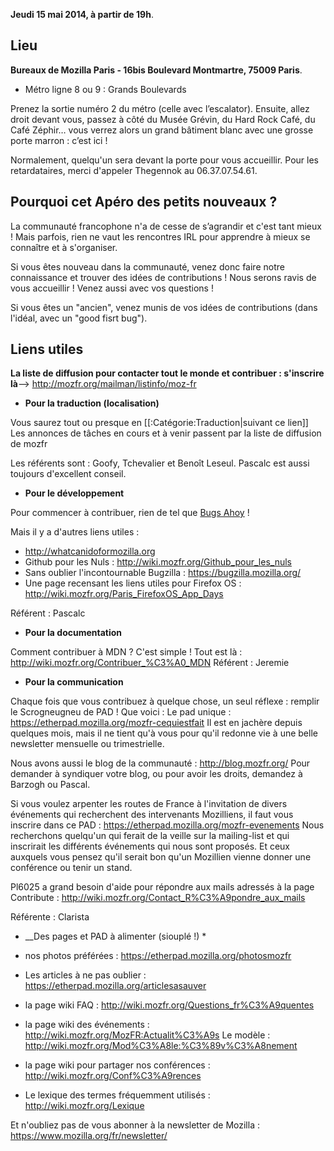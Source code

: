 __Jeudi 15 mai 2014, à partir de 19h__.

## Lieu
__Bureaux de Mozilla Paris - 16bis Boulevard Montmartre, 75009 Paris__.
* Métro ligne 8 ou 9 : Grands Boulevards

Prenez la sortie numéro 2 du métro (celle avec l’escalator).
Ensuite, allez droit devant vous, passez à côté du Musée Grévin, du Hard Rock Café, du Café Zéphir… vous verrez alors un grand bâtiment blanc avec une grosse porte marron : c’est ici !

Normalement, quelqu'un sera devant la porte pour vous accueillir. Pour les retardataires, merci d'appeler Thegennok au 06.37.07.54.61. 

## Pourquoi cet Apéro des petits nouveaux&nbsp;?
La communauté francophone n'a de cesse de s’agrandir et c'est tant mieux ! Mais parfois, rien ne vaut les rencontres IRL pour apprendre à mieux se connaître et à s'organiser. 

Si vous êtes nouveau dans la communauté, venez donc faire notre connaissance et trouver des idées de contributions ! Nous serons ravis de vous accueillir ! Venez aussi avec vos questions !

Si vous êtes un &quot;ancien&quot;, venez munis de vos idées de contributions (dans l'idéal, avec un &quot;good fisrt bug&quot;).

## Liens utiles


__La liste de diffusion pour contacter tout le monde et contribuer : s'inscrire là__--&gt; http://mozfr.org/mailman/listinfo/moz-fr

* __Pour la traduction (localisation)__

Vous saurez tout ou presque en [[:Catégorie:Traduction|suivant ce lien]] 
Les annonces de tâches en cours et à venir passent par la liste de diffusion de mozfr

Les référents sont : Goofy, Tchevalier et Benoît Leseul. Pascalc est aussi toujours d'excellent conseil.

* __Pour le développement__

Pour commencer à contribuer, rien de tel que [Bugs Ahoy](http://www.joshmatthews.net/bugsahoy/) !

Mais il y a d'autres liens utiles : 

* http://whatcanidoformozilla.org 
* Github pour les Nuls : http://wiki.mozfr.org/Github_pour_les_nuls 
* Sans oublier l'incontournable Bugzilla : https://bugzilla.mozilla.org/ 
* Une page recensant les liens utiles pour Firefox OS : http://wiki.mozfr.org/Paris_FirefoxOS_App_Days  

Référent : Pascalc 


* __Pour la documentation__

Comment contribuer à MDN ? C'est simple ! Tout est là : http://wiki.mozfr.org/Contribuer_%C3%A0_MDN
Référent : Jeremie


* __Pour la communication__

Chaque fois que vous contribuez à quelque chose, un seul réflexe : remplir le Scrogneugneu de PAD ! Que voici : Le pad unique : https://etherpad.mozilla.org/mozfr-cequiestfait 
Il est en jachère depuis quelques mois, mais il ne tient qu'à vous pour qu'il redonne vie à une belle newsletter mensuelle ou trimestrielle. 

Nous avons aussi le blog de la communauté : http://blog.mozfr.org/ 
Pour demander à syndiquer votre blog, ou pour avoir les droits, demandez à Barzogh ou Pascal. 

Si vous voulez arpenter les routes de France à l'invitation de divers événements qui recherchent des intervenants Mozilliens, il faut vous inscrire dans ce PAD : https://etherpad.mozilla.org/mozfr-evenements 
Nous recherchons quelqu'un qui ferait de la veille sur la mailing-list et qui inscrirait les différents événements qui nous sont proposés. Et ceux auxquels vous pensez qu'il serait bon qu'un Mozillien vienne donner une conférence ou tenir un stand. 

Pl6025 a grand besoin d'aide pour répondre aux mails adressés à la page Contribute : http://wiki.mozfr.org/Contact_R%C3%A9pondre_aux_mails 

Référente : Clarista 

* __Des pages et PAD à alimenter (siouplé !) * 

* nos photos préférées : https://etherpad.mozilla.org/photosmozfr 
* Les articles à ne pas oublier : https://etherpad.mozilla.org/articlesasauver 
* la page wiki FAQ : http://wiki.mozfr.org/Questions_fr%C3%A9quentes 
* la page wiki des événements : http://wiki.mozfr.org/MozFR:Actualit%C3%A9s 
Le modèle : http://wiki.mozfr.org/Mod%C3%A8le:%C3%89v%C3%A8nement 

* la page wiki pour partager nos conférences : http://wiki.mozfr.org/Conf%C3%A9rences 
* Le lexique des termes fréquemment utilisés : http://wiki.mozfr.org/Lexique 


Et n'oubliez pas de vous abonner à la newsletter de Mozilla : https://www.mozilla.org/fr/newsletter/